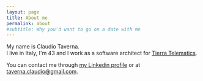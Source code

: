 ```yaml
---
layout: page
title: About me
permalink: about
#subtitle: Why you'd want to go on a date with me
---
```


My name is Claudio Taverna.  
I live in Italy, I'm 43 and I work as a software architect for [Tierra Telematics](https://www.tierratelematics.com/).

You can contact me through [my Linkedin profile](https://www.linkedin.com/in/claudio-taverna/) or at [taverna.claudio@gmail.com](mailto:taverna.claudio@gmail.com).
